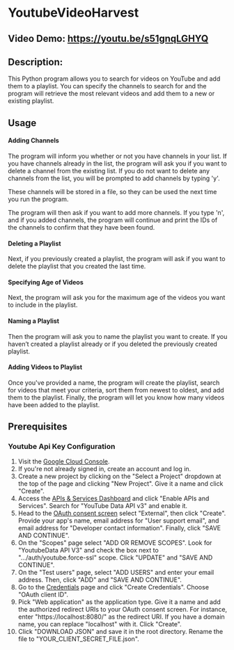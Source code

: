 # YoutubeVideoHarvest


## Video Demo:  <https://youtu.be/s51gnqLGHYQ>


## Description:
This Python program allows you to search for videos on YouTube and add them to a playlist. You can specify the channels to search for and the program will retrieve the most relevant videos and add them to a new or existing playlist.

## Usage
#### Adding Channels
The program will inform you whether or not you have channels in your list. If you have channels already in the list, the program will ask you if you want to delete a channel from the existing list. If you do not want to delete any channels from the list, you will be prompted to add channels by typing 'y'.

These channels will be stored in a file, so they can be used the next time you run the program.

The program will then ask if you want to add more channels. If you type 'n', and if you added channels, the program will continue and print the IDs of the channels to confirm that they have been found.

#### Deleting a Playlist
Next, if you previously created a playlist, the program will ask if you want to delete the playlist that you created the last time.

#### Specifying Age of Videos
Next, the program will ask you for the maximum age of the videos you want to include in the playlist.

#### Naming a Playlist
Then the program will ask you to name the playlist you want to create. If you haven’t created a playlist already or if you deleted the previously created playlist.

#### Adding Videos to Playlist
Once you've provided a name, the program will create the playlist, search for videos that meet your criteria, sort them from newest to oldest, and add them to the playlist. Finally, the program will let you know how many videos have been added to the playlist.

## Prerequisites
### Youtube Api Key Configuration

1. Visit the [Google Cloud Console](https://console.cloud.google.com/).
2. If you're not already signed in, create an account and log in.
3. Create a new project by clicking on the "Select a Project" dropdown at the top of the page and clicking "New Project". Give it a name and click "Create".
4. Access the [APIs & Services Dashboard](https://console.cloud.google.com/apis/dashboard) and click "Enable APIs and Services". Search for "YouTube Data API v3" and enable it.
5. Head to the [OAuth consent screen](https://console.cloud.google.com/apis/credentials/consent)  select "External", then click "Create". Provide your app's name, email address for "User support email", and email address for "Developer contact information". Finally, click "SAVE AND CONTINUE".
6. On the "Scopes" page select "ADD OR REMOVE SCOPES". Look for "YoutubeData API V3" and check the box next to ".../auth/youtube.force-ssl" scope. Click "UPDATE" and "SAVE AND CONTINUE".
7. On the "Test users" page, select "ADD USERS" and enter your email address. Then, click "ADD" and "SAVE AND CONTINUE".
8. Go to the [Credentials](https://console.cloud.google.com/apis/credentials) page and click "Create Credentials". Choose "OAuth client ID".
9. Pick "Web application" as the application type. Give it a name and add the authorized redirect URIs to your OAuth consent screen. For instance, enter "https://localhost:8080/" as the redirect URI. If you have a domain name, you can replace "localhost" with it. Click "Create".
10. Click "DOWNLOAD JSON" and save it in the root directory. Rename the file to "YOUR_CLIENT_SECRET_FILE.json".
